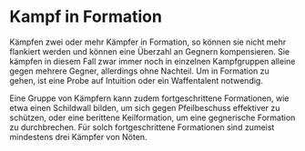 # Kampf in Formation

Kämpfen zwei oder mehr Kämpfer in Formation, so können sie nicht mehr flankiert werden und können eine Überzahl an Gegnern kompensieren. Sie kämpfen in diesem Fall zwar immer noch in einzelnen Kampfgruppen alleine gegen mehrere Gegner, allerdings ohne Nachteil. Um in Formation zu gehen, ist eine Probe auf Intuition oder ein Waffentalent notwendig.

Eine Gruppe von Kämpfern kann zudem fortgeschrittene Formationen, wie etwa einen Schildwall bilden, um sich gegen Pfeilbeschuss effektiver zu schützen, oder eine berittene Keilformation, um eine gegnerische Formation zu durchbrechen. Für solch fortgeschrittene Formationen sind zumeist mindestens drei Kämpfer von Nöten.
